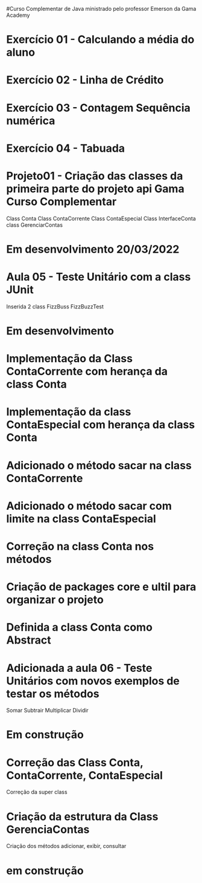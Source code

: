 #Curso Complementar de Java ministrado pelo professor Emerson da Gama Academy

# Exercício 01 - Calculando a média do aluno

# Exercício 02 - Linha de Crédito

# Exercício 03 - Contagem Sequência numérica

# Exercício 04 - Tabuada

# Projeto01 - Criação das classes da primeira parte do projeto api Gama Curso Complementar

Class Conta
Class ContaCorrente
Class ContaEspecial
Class InterfaceConta
class GerenciarContas

# Em desenvolvimento 20/03/2022

# Aula 05 - Teste Unitário com a class JUnit

Inserida 2 class
FizzBuss
FizzBuzzTest

# Em desenvolvimento

# Implementação da  Class ContaCorrente com herança da class Conta

# Implementação da class ContaEspecial com herança da class Conta

# Adicionado o método sacar na class ContaCorrente

# Adicionado o método sacar com limite na class ContaEspecial

# Correção na class Conta nos métodos

# Criação de packages core e ultil para organizar o projeto

# Definida a class Conta como Abstract

# Adicionada a aula 06 - Teste Unitários com novos exemplos de testar os métodos
Somar
Subtrair
Multiplicar
Dividir

# Em construção

# Correção das Class Conta, ContaCorrente, ContaEspecial

Correção da super class

# Criação da estrutura da Class GerenciaContas

Criação dos métodos adicionar, exibir, consultar

# em construção